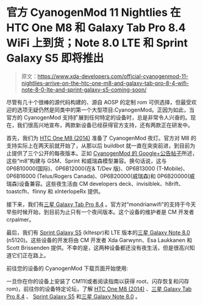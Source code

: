 # 官方 CyanogenMod 11 Nightlies 在 HTC One M8 和 Galaxy Tab Pro 8.4 WiFi 上到货；Note 8.0 LTE 和 Sprint Galaxy S5 即将推出

> 原文：<https://www.xda-developers.com/official-cyanogenmod-11-nightlies-arrive-on-the-htc-one-m8-and-galaxy-tab-pro-8-4-wifi-note-8-0-lte-and-sprint-galaxy-s5-coming-soon/>

尽管有几十个很棒的源代码构建的、源自 AOSP 的定制 rom 可供选择，但最受欢迎的选项无疑仍然是同类中的第一个大型项目:CyanogenMod。正因为如此，当官方的 CyanogenMod 支持扩展到任何特定的设备时，总是非常令人兴奋的。现在，我们很高兴地宣布，两款新设备已经获得官方支持，还有两款正在研发中。

首先，我们为 [HTC One M8 (2014)](http://forum.xda-developers.com/htc-one-m8) 准备了 CyanogenMod 夜灯。官方对 M8 的支持实际上在两天前就开始了，从那以后 buildbot 就一直在突突前进，到目前为止提供了三个公开的每夜版本。正如 [CyanogenMod 的 Google+公告帖子](https://plus.google.com/+CyanogenMod/posts/gP6Wb2kUpEk)所述，这些“m8”构建与 GSM、Sprint 和威瑞森模型兼容。换句话说，这与 0P6B10000(国际)、0P6B12000(在& T/Dev 版)、0P6B13000 (T-Mobile)、0P6B16000 (Telus/Rogers Canada)、0P6B20000(威瑞森)和 0P6B20000(威瑞森)设备兼容。这些夜生活由 CM developers deck、invisiblek、h8rift、toastcfh、flinny 和 xInterlopeRx 提供。

接下来，我们有[三星 Galaxy Tab Pro 8.4](http://forum.xda-developers.com/galaxy-tab-pro-12-10-8) 。官方对“mondrianwifi”的支持于今天早些时候开始，到目前为止只有一个夜间版本。这个设备的维护者是 CM 开发者 crpalmer。

最后，我们有 [Sprint Galaxy S5](http://forum.xda-developers.com/sprint-galaxy-s5) (kltespr)和 LTE 版本的[三星 Galaxy Note 8.0](http://forum.xda-developers.com/galaxy-note-8-0) (n5120)。这些设备的开发将由 CM 开发者 Xda Garwynn、Esa Laukkanen 和 Scott Brissenden 提供。不幸的是，这两种设备都还没有夜生活，但是很高兴知道它们正在路上。

前往您的设备的 CyanogenMod 下载页面开始使用:

一旦你在你的设备上安装了 CM11(或者阅读指南以获得 root、闪存恢复和闪存 rom)，前往你的设备特定论坛，了解 [HTC One M8 (2014)](http://forum.xda-developers.com/htc-one-m8) 、[三星 Galaxy Tab Pro 8.4](http://forum.xda-developers.com/galaxy-tab-pro-12-10-8) 、 [Sprint Galaxy S5](http://forum.xda-developers.com/sprint-galaxy-s5) 和[三星 Galaxy Note 8.0](http://forum.xda-developers.com/galaxy-note-8-0) 。
